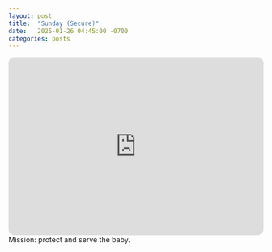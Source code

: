 ```yaml
---
layout: post
title:  "Sunday (Secure)"
date:   2025-01-26 04:45:00 -0700
categories: posts
---
```

<iframe style="border-radius:12px" src="https://open.spotify.com/embed/playlist/6vu8RHr0IBJHAhMN72qO7B?utm_source=generator" width="100%" height="352" frameBorder="0" allowfullscreen="" allow="autoplay; clipboard-write; encrypted-media; fullscreen; picture-in-picture" loading="lazy"></iframe>
Mission: protect and serve the baby.
